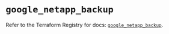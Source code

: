 # `google_netapp_backup`

Refer to the Terraform Registry for docs: [`google_netapp_backup`](https://registry.terraform.io/providers/hashicorp/google/6.34.0/docs/resources/netapp_backup).
